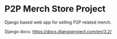 # P2P Merch Store Project

Django based web app for selling P2P related merch.

Django docs: https://docs.djangoproject.com/en/3.2/
